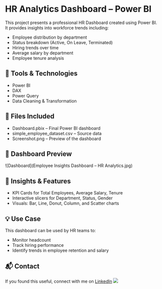 # HR Analytics Dashboard – Power BI

This project presents a professional HR Dashboard created using Power BI. It provides insights into workforce trends including:

- Employee distribution by department
- Status breakdown (Active, On Leave, Terminated)
- Hiring trends over time
- Average salary by department
- Employee tenure analysis

## 🔧 Tools & Technologies
- Power BI
- DAX
- Power Query
- Data Cleaning & Transformation

## 📁 Files Included
- Dashboard.pbix – Final Power BI dashboard
- simple_employee_dataset.csv – Source data
- Screenshot.png – Preview of the dashboard

## 📸 Dashboard Preview
![Dashboard](Employee Insights Dashboard – HR Analytics.jpg)

## 📌 Insights & Features
- KPI Cards for Total Employees, Average Salary, Tenure
- Interactive slicers for Department, Status, Gender
- Visuals: Bar, Line, Donut, Column, and Scatter charts

## 💡 Use Case
This dashboard can be used by HR teams to:
- Monitor headcount
- Track hiring performance
- Identify trends in employee retention and salary

## 📬 Contact
If you found this useful, connect with me on [LinkedIn](https://www.linkedin.com/in/vaibhav-ghatmal)
<img src="https://github.com/vghatmal/https://github.com/VaibhavG808/HR-Analytics-Dashboard/blob/404bbe750d87d14ac750c186a44bb265e47a5490/Employee%20Insights%20Dashboard%20%E2%80%93%20HR%20Analytics.jpg">
